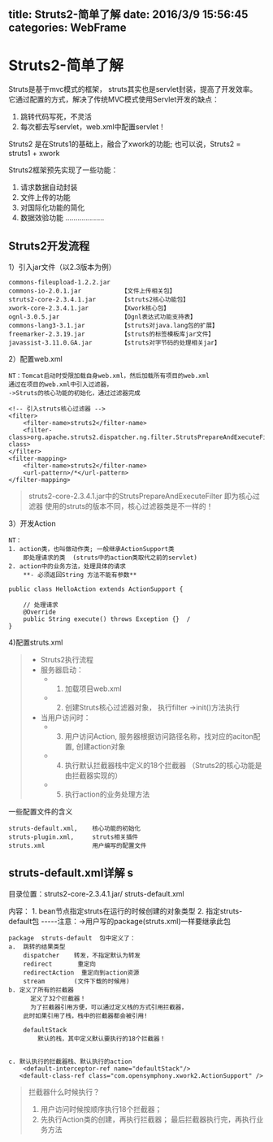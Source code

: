 title: Struts2-简单了解
date: 2016/3/9 15:56:45   
categories: WebFrame
---

# Struts2-简单了解 #

Struts是基于mvc模式的框架， struts其实也是servlet封装，提高了开发效率。
它通过配置的方式，解决了传统MVC模式使用Servlet开发的缺点：
1. 跳转代码写死，不灵活
2. 每次都去写servlet，web.xml中配置servlet！

Struts2 是在Struts1的基础上，融合了xwork的功能;  也可以说，Struts2 = struts1  +  xwork

Struts2框架预先实现了一些功能：
1. 请求数据自动封装
2. 文件上传的功能
3. 对国际化功能的简化
4. 数据效验功能
……………….

## Struts2开发流程 ##


1）引入jar文件（以2.3版本为例）

	commons-fileupload-1.2.2.jar	  
	commons-io-2.0.1.jar           【文件上传相关包】
	struts2-core-2.3.4.1.jar       【struts2核心功能包】
	xwork-core-2.3.4.1.jar         【Xwork核心包】
	ognl-3.0.5.jar				   【Ognl表达式功能支持表】
	commons-lang3-3.1.jar          【struts对java.lang包的扩展】
	freemarker-2.3.19.jar          【struts的标签模板库jar文件】
	javassist-3.11.0.GA.jar        【struts对字节码的处理相关jar】

2）配置web.xml

	NT：Tomcat启动时受限加载自身web.xml，然后加载所有项目的web.xml
	通过在项目的web.xml中引入过滤器，
	->Struts的核心功能的初始化，通过过滤器完成
	 
	<!-- 引入struts核心过滤器 -->
	<filter>
		<filter-name>struts2</filter-name>
		<filter-class>org.apache.struts2.dispatcher.ng.filter.StrutsPrepareAndExecuteFilter</filter-class>
	</filter>
	<filter-mapping>
		<filter-name>struts2</filter-name>
		<url-pattern>/*</url-pattern>
	</filter-mapping>	   
	 

> struts2-core-2.3.4.1.jar中的StrutsPrepareAndExecuteFilter  即为核心过滤器
> 使用的struts的版本不同，核心过滤器类是不一样的！

3）开发Action

	NT：
	1. action类，也叫做动作类; 一般继承ActionSupport类
	    即处理请求的类  (struts中的action类取代之前的servlet)
	2. action中的业务方法，处理具体的请求
		**- 必须返回String 方法不能有参数**
	 
	public class HelloAction extends ActionSupport {
		
		// 处理请求
		@Override
		public String execute() throws Exception {}  /
	}	 



4)配置struts.xml

>- Struts2执行流程
>- 服务器启动：
> 	- 1. 加载项目web.xml
> 	- 2. 创建Struts核心过滤器对象， 执行filter ->init()方法执行		
>- 当用户访问时：
>   - 3. 用户访问Action, 服务器根据访问路径名称，找对应的aciton配置, 创建action对象
>   - 4. 执行默认拦截器栈中定义的18个拦截器  （Struts2的核心功能是由拦截器实现的）
>   - 5. 执行action的业务处理方法


一些配置文件的含义

	struts-default.xml,    核心功能的初始化
	struts-plugin.xml,     struts相关插件
	struts.xml			   用户编写的配置文件


## struts-default.xml详解 s
目录位置：struts2-core-2.3.4.1.jar/ struts-default.xml

内容：
	1. bean节点指定struts在运行的时候创建的对象类型
	2. 指定struts-default包  -----注意：->用户写的package(struts.xml)一样要继承此包 
	
	package  struts-default  包中定义了：
	a.  跳转的结果类型
		dispatcher    转发，不指定默认为转发
		redirect       重定向
		redirectAction  重定向到action资源
		stream        (文件下载的时候用)
	b. 定义了所有的拦截器
		  定义了32个拦截器！
		  为了拦截器引用方便，可以通过定义栈的方式引用拦截器，
	    此时如果引用了栈，栈中的拦截器都会被引用!
		
		defaultStack
			默认的栈，其中定义默认要执行的18个拦截器！
	
	
	c. 默认执行的拦截器栈、默认执行的action
		<default-interceptor-ref name="defaultStack"/>
	   <default-class-ref class="com.opensymphony.xwork2.ActionSupport" />




>  拦截器什么时候执行？
>  1. 用户访问时候按顺序执行18个拦截器；
> 2. 先执行Action类的创建，再执行拦截器； 最后拦截器执行完，再执行业务方法




